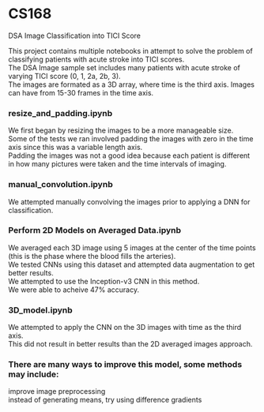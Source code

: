 # CS168
DSA Image Classification into TICI Score

This project contains multiple notebooks in attempt to solve the problem of classifying patients with acute stroke 
into TICI scores.  
The DSA Image sample set includes many patients with acute stroke of varying TICI score (0, 1, 2a, 2b, 3).  
The images are formated as a 3D array, where time is the third axis. Images can have from 15-30 frames in the time
axis.  

### resize_and_padding.ipynb
  We first began by resizing the images to be a more manageable size.  
  Some of the tests we ran involved padding the images with zero in the time axis since this was a variable length 
  axis.  
  Padding the images was not a good idea because each patient is different in how many pictures were taken and the 
  time intervals of imaging.  
  
### manual_convolution.ipynb
  We attempted manually convolving the images prior to applying a DNN for classification.  
  
### Perform 2D Models on Averaged Data.ipynb
  We averaged each 3D image using 5 images at the center of the time points (this is the phase where the blood fills the arteries).  
  We tested CNNs using this dataset and attempted data augmentation to get better results.  
  We attempted to use the Inception-v3 CNN in this method.  
  We were able to acheive 47% accuracy.  
  
### 3D_model.ipynb
  We attempted to apply the CNN on the 3D images with time as the third axis.  
  This did not result in better results than the 2D averaged images approach.  
  
### There are many ways to improve this model, some methods may include:
  improve image preprocessing  
  instead of generating means, try using difference gradients  
  
